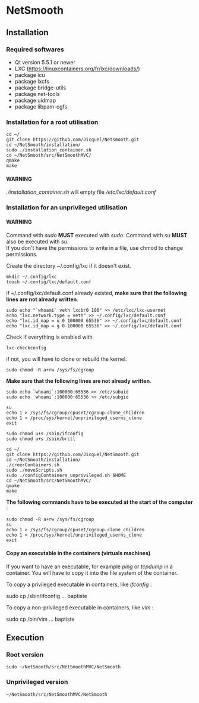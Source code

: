# NetSmooth

## Installation
### Required softwares

* Qt version 5.5.1 or newer
* LXC (https://linuxcontainers.org/fr/lxc/downloads/)
* package icu
* package lxcfs
* package bridge-utils
* package net-tools
* package uidmap
* package libpam-cgfs


### Installation for a root utilisation

	cd ~/
	git clone https://github.com/Jicquel/Netsmooth.git
	cd ~/NetSmooth/installation/  
	sudo ./installation_container.sh
	cd ~/NetSmooth/src/NetSmoothMVC/  
	qmake
	make

#### WARNING
*./installation_container.sh* will empty file */etc/lxc/default.conf*

### Installation for an unprivileged utilisation
#### WARNING 
Command with *sudo* **MUST** executed with *sudo*. Command with *su* **MUST** also be executed with *su*.  
If you don't have the permissions to write in a file, use chmod to change permissions.   

Create the directory ~/.config/lxc if it doesn't exist.
	
	mkdir ~/.config/lxc
	touch ~/.config/lxc/default.conf

  if ~/.config/lxc/default.conf already existed, **make sure that the following lines are not already written**.  


	sudo echo "`whoami` veth lxcbr0 100" >> /etc/lxc/lxc-usernet
	echo "lxc.network.type = veth" >> ~/.config/lxc/default.conf
	echo "lxc.id_map = u 0 100000 65536" >> ~/.config/lxc/default.conf
	echo "lxc.id_map = g 0 100000 65536" >> ~/.config/lxc/default.conf
	
Check if everything is enabled with 

	lxc-checkconfig
if not, you will have to clone or rebuild the kernel.

	
	
	sudo chmod -R a+rw /sys/fs/cgroup 

  **Make sure that the following lines are not already written**.  


	sudo echo `whoami`:100000:65536 >> /etc/subuid   
	sudo echo `whoami`:100000:65536 >> /etc/subgid
	
	su	
	echo 1 > /sys/fs/cgroup/cpuset/cgroup.clone_children
	echo 1 > /proc/sys/kernel/unprivileged_userns_clone  
	exit
	
	sudo chmod u+s /sbin/ifconfig
	sudo chmod u+s /sbin/brctl
	
	cd ~/
	git clone https://github.com/Jicquel/NetSmooth.git   
	cd ~/NetSmooth/installation/  
	./creerContainers.sh
	sudo ./moveScripts.sh
	sudo ./configContainers_unprivileged.sh $HOME
 	cd ~/NetSmooth/src/NetSmoothMVC/  
	qmake  
	make

**The following commands have to be executed at the start of the computer** :  

	sudo chmod -R a+rw /sys/fs/cgroup
	su
	echo 1 > /sys/fs/cgroup/cpuset/cgroup.clone_children
	echo 1 > /proc/sys/kernel/unprivileged_userns_clone  
	exit

#### Copy an executable in the containers (virtuals machines)

  If you want to have an executable, for example *ping* or *tcpdump* in a container. You will have to copy it into the file system of the container.  
                                                       
  To copy a privileged executable in containers, like *ifconfig* :  

  
  sudo cp /sbin/ifconfig ... baptiste


  To copy a non-privileged executable in containers, like *vim* :  

  
  sudo cp /bin/vim ... baptiste

## Execution
### Root version
	
	sudo ~/NetSmooth/src/NetSmoothMVC/NetSmooth	

### Unprivileged version

	~/NetSmooth/src/NetSmoothMVC/NetSmooth	
